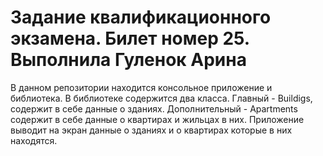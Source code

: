 # Задание квалификационного экзамена. Билет номер 25. Выполнила Гуленок Арина
В данном репозитории находится консольное приложение и библиотека. В библиотеке содержится два класса. Главный - Buildigs, содержит в себе данные о зданиях. Дополнительный - Apartments содержит в себе данные о квартирах
и жильцах в них. Приложение выводит на экран данные о зданиях и о квартирах которые в них находятся. 
